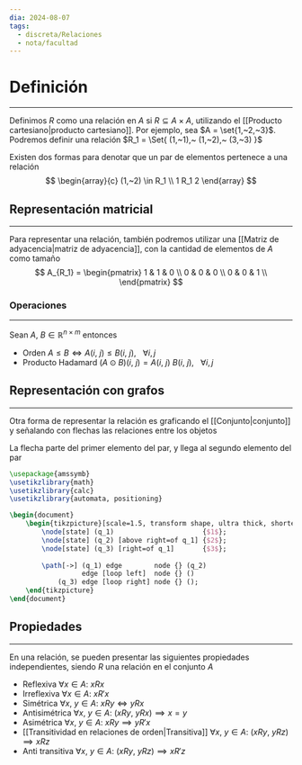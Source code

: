 ```yaml
---
dia: 2024-08-07
tags:
  - discreta/Relaciones
  - nota/facultad
---
```

# Definición
---
Definimos $R$ como una relación en $A$ si $R \subseteq A \times A$, utilizando el [[Producto cartesiano|producto cartesiano]]. Por ejemplo, sea $A = \set{1,~2,~3}$. Podremos definir una relación $R_1 = \Set{ (1,~1),~ (1,~2),~ (3,~3) }$

Existen dos formas para denotar que un par de elementos pertenece a una relación $$ \begin{array}{c} (1,~2) \in R_1 \\ 1 R_1 2 \end{array} $$

## Representación matricial
---
Para representar una relación, también podremos utilizar una [[Matriz de adyacencia|matriz de adyacencia]], con la cantidad de elementos de $A$ como tamaño $$ A_{R_1} = \begin{pmatrix} 
	1 & 1 & 0 \\
	0 & 0 & 0 \\
	0 & 0 & 1 \\
\end{pmatrix} $$

### Operaciones
---
Sean $A,~B \in \mathbb{R}^{n \times m}$ entonces
* Orden $A \le B \iff A(i,~j) \le B(i,~j), ~~~ \forall i,j$
* Producto Hadamard $(A \odot B)(i,~j) = A(i,~j) ~ B(i,~j), ~~~ \forall i,j$

## Representación con grafos
---
Otra forma de representar la relación es graficando el [[Conjunto|conjunto]] y señalando con flechas las relaciones entre los objetos

La flecha parte del primer elemento del par, y llega al segundo elemento del par

```tikz
\usepackage{amssymb}
\usetikzlibrary{math}
\usetikzlibrary{calc}
\usetikzlibrary{automata, positioning}

\begin{document} 
	\begin{tikzpicture}[scale=1.5, transform shape, ultra thick, shorten >=3pt]
		\node[state] (q_1)                      {$1$};
		\node[state] (q_2) [above right=of q_1] {$2$};
		\node[state] (q_3) [right=of q_1]       {$3$};
		
		\path[->] (q_1) edge        node {} (q_2)
				  edge [loop left]  node {} ()
			(q_3) edge [loop right] node {} ();
	\end{tikzpicture}
\end{document}
```


## Propiedades
---
En una relación, se pueden presentar las siguientes propiedades independientes, siendo $R$ una relación en el conjunto $A$

* Reflexiva $\forall x \in A: ~ xRx$
* Irreflexiva $\forall x \in A: ~ xR'x$
* Simétrica $\forall x,~y \in A: ~ xRy \iff yRx$
* Antisimétrica $\forall x,~y \in A: ~ (xRy,~yRx) \implies x = y$
* Asimétrica $\forall x,~y \in A: ~ xRy \implies yR'x$
* [[Transitividad en relaciones de orden|Transitiva]] $\forall x,~y \in A: ~ (xRy,~yRz) \implies xRz$
* Anti transitiva $\forall x,~y \in A: ~ (xRy,~yRz) \implies xR'z$